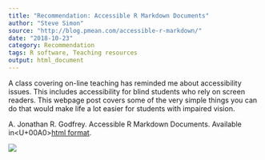 ```yaml
---
title: "Recommendation: Accessible R Markdown Documents"
author: "Steve Simon"
source: "http://blog.pmean.com/accessible-r-markdown/"
date: "2018-10-23"
category: Recommendation
tags: R software, Teaching resources
output: html_document
---
```


A class covering on-line teaching has reminded me about accessibility
issues. This includes accessibility for blind students who rely on
screen readers. This webpage post covers some of the very simple things
you can do that would make life a lot easier for students with impaired
vision.

<!---More--->

A. Jonathan R. Godfrey. Accessible R Markdown Documents. Available
in<U+00A0>[html format](https://r-resources.massey.ac.nz/rmarkdown/).

![](../../web/images/accessible-r-markdown01.png)




